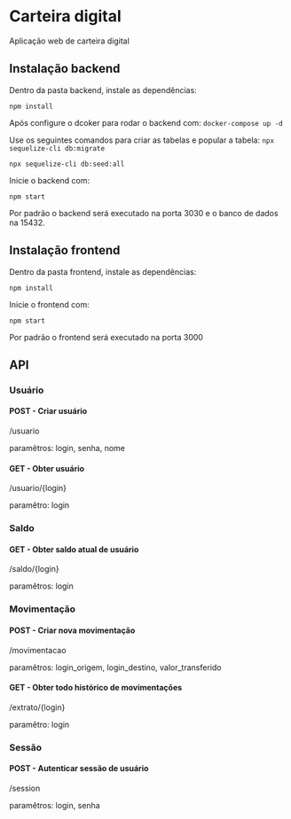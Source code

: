 # Carteira digital



Aplicação web de carteira digital

## Instalação backend



Dentro da pasta backend, instale as dependências:

`npm install`

Após configure o dcoker para rodar o backend com:
`docker-compose up -d`

Use os seguintes comandos para criar as tabelas e popular a tabela:
`npx sequelize-cli db:migrate`

`npx sequelize-cli db:seed:all`

Inicie o backend com:

`npm start`

Por padrão o backend será executado na porta 3030 e o banco de dados na 15432.



## Instalação frontend



Dentro da pasta frontend, instale as dependências:

`npm install`

Inicie o frontend com:

`npm start`

Por padrão o frontend será executado na porta 3000



## API

### Usuário

#### POST - Criar usuário

/usuario

paramêtros: login, senha, nome

#### GET - Obter usuário

/usuario/{login}

paramêtro: login



### Saldo

#### GET - Obter saldo atual de usuário

/saldo/{login}

paramêtros: login



### Movimentação

#### POST - Criar nova movimentação

/movimentacao

paramêtros: login_origem, login_destino, valor_transferido

#### GET - Obter todo histórico de movimentações

/extrato/{login}

paramêtro: login



### Sessão

#### POST - Autenticar sessão de usuário

/session

paramêtros: login, senha
